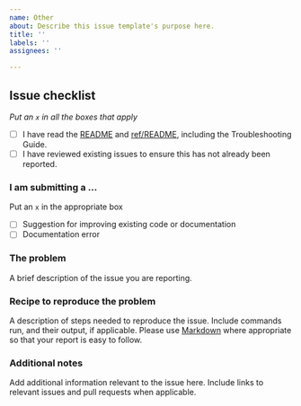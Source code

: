 ```yaml
---
name: Other
about: Describe this issue template's purpose here.
title: ''
labels: ''
assignees: ''

---
```


## Issue checklist
_Put an `x` in all the boxes that apply_

- [ ] I have read the [README](https://github.com/NOAA-GSL/SENA-c_sw/blob/develop/README.md) and [ref/README](https://github.com/NOAA-GSL/SENA-c_sw/blob/develop/ref/README.md), including the Troubleshooting Guide.
- [ ] I have reviewed existing issues to ensure this has not already been reported.

### I am submitting a ...

Put an `x` in the appropriate box

- [ ] Suggestion for improving existing code or documentation
- [ ] Documentation error

### The problem

A brief description of the issue you are reporting.

### Recipe to reproduce the problem

A description of steps needed to reproduce the issue. Include commands run, and their output, if applicable.  Please use [Markdown](https://guides.github.com/pdfs/markdown-cheatsheet-online.pdf) where appropriate so that your report is easy to follow.

### Additional notes

Add additional information relevant to the issue here. Include links to relevant issues and pull requests when applicable.
